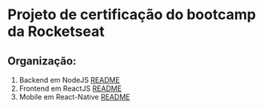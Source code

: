 # Projeto de certificação do bootcamp da Rocketseat

## Organização:

1. Backend em NodeJS [README](./backend/README.md)
2. Frontend em ReactJS [README](./frontend/README.md)
3. Mobile em React-Native [README](./mobile_android/README.md)
